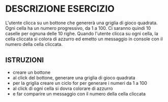 # DESCRIZIONE ESERCIZIO

L'utente clicca su un bottone che genererà una griglia di gioco quadrata.
Ogni cella ha un numero progressivo, da 1 a 100.
Ci saranno quindi 10 caselle per ognuna delle 10 righe.
Quando l'utente clicca su ogni cella, la cella cliccata si colora di azzurro ed emetto un messaggio in console con il numero della cella cliccata.

## ISTRUZIONI

- creare un bottone
- al click del bottone, generare una griglia di gioco quadrata
- per la griglia creare un ciclo for per generare i numeri da 1 a 100
- al click di ogni cella si dovra colorare di azzurro
- e far comparire un messaggio con il numero della cella cliccata

